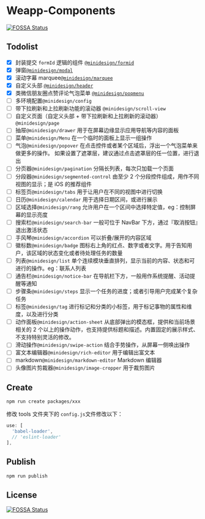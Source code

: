 # Weapp-Components

[![FOSSA Status](https://app.fossa.io/api/projects/git%2Bgithub.com%2Fkiruya%2Fminidesign.svg?type=shield)](https://app.fossa.io/projects/git%2Bgithub.com%2Fkiruya%2Fminidesign?ref=badge_shield)

## Todolist

- [x] 封装提交 `formId` 逻辑的组件 [`@minidesign/formid`](https://github.com/kiruya/minidesign/tree/master/packages/formid)
- [x] 弹窗[`@minidesign/modal`](https://github.com/kiruya/minidesign/tree/master/packages/modal)
- [x] 滚动字幕 marquee[`@minidesign/marquee`](https://github.com/kiruya/minidesign/tree/master/packages/marquee)
- [x] 自定义头部 [`@minidesign/header`](https://github.com/kiruya/minidesign/tree/master/packages/header)
- [x] 类微信朋友圈点赞评论气泡菜单 [`@minidesign/popmenu`](https://github.com/kiruya/minidesign/tree/master/packages/popmenu)
- [ ] 多环境配置`@minidesign/config`
- [ ] 带下拉刷新和上拉刷新功能的滚动器 `@minidesign/scroll-view`
- [ ] 自定义页面（自定义头部 + 带下拉刷新和上拉刷新的滚动器） `@minidesign/page`
- [ ] 抽屉`@minidesign/drawer` 用于在屏幕边缘显示应用导航等内容的面板
- [ ] 菜单`@minidesign/Menu` 在一个临时的面板上显示一组操作
- [ ] 气泡`@minidesign/popover` 在点击控件或者某个区域后，浮出一个气泡菜单来做更多的操作。 如果设置了遮罩层，建议通过点击遮罩层的任一位置，进行退出
- [ ] 分页器`@minidesign/pagination` 分隔长列表，每次只加载一个页面
- [ ] 分段器`@minidesign/segmented-control` 由至少 2 个分段控件组成，用作不同视图的显示；是 iOS 的推荐组件
- [ ] 标签页`@minidesign/tabs` 用于让用户在不同的视图中进行切换
- [ ] 日历`@minidesign/calendar` 用于选择日期区间，或进行展示
- [ ] 区域选择`@minidesign/rang` 允许用户在一个区间中选择特定值，eg：控制屏幕的显示亮度
- [ ] 搜索栏`@minidesign/search-bar` 一般可位于 NavBar 下方，通过『取消按钮』退出激活状态
- [ ] 手风琴`@minidesign/accordion` 可以折叠/展开的内容区域
- [ ] 徽标数`@minidesign/badge` 图标右上角的红点、数字或者文字。用于告知用户，该区域的状态变化或者待处理任务的数量
- [ ] 列表`@minidesign/list` 单个连续模块垂直排列，显示当前的内容、状态和可进行的操作。eg：联系人列表
- [ ] 通告栏`@minidesign/notice-bar` 在导航栏下方，一般用作系统提醒、活动提醒等通知
- [ ] 步骤条`@minidesign/steps` 显示一个任务的进度；或者引导用户完成某个复杂任务
- [ ] 标签`@minidesign/tag` 进行标记和分类的小标签，用于标记事物的属性和维度，以及进行分类
- [ ] 动作面板`@minidesign/action-sheet` 从底部弹出的模态框，提供和当前场景相关的 2 个以上的操作动作，也支持提供标题和描述。内置固定的展示样式、不支持特别灵活的修改。
- [ ] 滑动操作`@minidesign/swipe-action` 结合手势操作，从屏幕一侧唤出操作
- [ ] 富文本编辑器`@minidesign/rich-editor` 用于编辑出富文本
- [ ] markdown`@minidesign/markdown-editor` Markdown 编辑器
- [ ] 头像图片剪裁器`@minidesign/image-cropper` 用于裁剪图片

## Create

```bash
npm run create packages/xxx
```

修改 tools 文件夹下的 `config.js`文件修改以下：

```javascript
use: [
  'babel-loader',
  // 'eslint-loader'
],
```

## Publish

```bash
npm run publish
```

## License

[![FOSSA Status](https://app.fossa.io/api/projects/git%2Bgithub.com%2Fkiruya%2Fminidesign.svg?type=large)](https://app.fossa.io/projects/git%2Bgithub.com%2Fkiruya%2Fminidesign?ref=badge_large)
